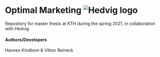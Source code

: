 # Optimal Marketing ![Hedvig logo](https://github.com/hkindbom/optimal-marketing/blob/master/hedvig_logo.png?raw=true)


Repository for master thesis at KTH during the spring 2021, 
in collaboration with Hedvig.
#### Authors/Developers
Hannes Kindbom & Viktor Reineck


